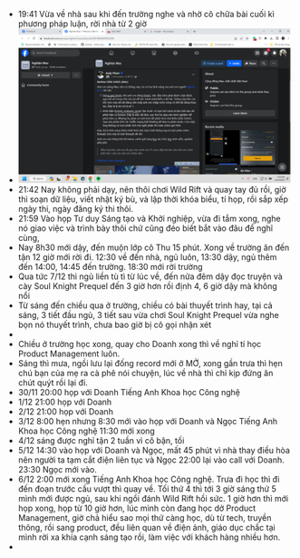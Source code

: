 - 19:41 Vừa về nhà sau khi đến trường nghe và nhờ cô chữa bài cuối kì phương pháp luận, rời nhà từ 2 giờ
- ![image.png](../assets/image_1702040353392_0.png)
- 21:42 Nay không phải dạy, nên thôi chơi Wild Rift và quay tay đủ rồi, giờ thì soạn dữ liệu, viết nhật ký bù, và lập thời khóa biểu, tí họp, rồi sắp xếp ngày thi, ngày đăng ký thi thôi.
- 21:59 Vào họp Tư duy Sáng tạo và Khởi nghiệp, vừa đi tắm xong, nghe nó giao việc và trình bày thôi chứ cũng đéo biết bắt vào đâu để nghĩ cùng,
- Nay 8h30 mới dậy, đến muộn lớp cô Thu 15 phút. Xong về trường ăn đến tận 12 giờ mới rời đi. 12:30 về đến nhà, ngủ luôn, 13:30 dậy, ngủ thêm đến 14:00, 14:45 đến trường. 18:30 mới rời trường
- Qua tức 7/12 thì ngủ liền tù tì từ lúc về, đến nửa đêm dậy đọc truyện và cày Soul Knight Prequel đến 3 giờ hơn rồi định 4, 6 giờ dậy mà không nổi
- Từ sáng đến chiều qua ở trường, chiều có bài thuyết trình hay, tại cả sáng, 3 tiết đầu ngủ, 3 tiết sau vừa chơi Soul Knight Prequel vừa nghe bọn nó thuyết trình, chưa bao giờ bị cô gọi nhận xét
-
- Chiều ở trường học xong, quay cho Doanh xong thì về nghỉ tí học Product Management luôn.
- Sáng thì mưa, ngồi lưu lại đống record mới ở MỞ, xong gần trưa thì hẹn chú bạn của mẹ ra cà phê nói chuyện, lúc về nhà thì chỉ kịp đứng ăn chút quýt rồi lại đi.
- 30/11 20:00 họp với Doanh Tiếng Anh Khoa học Công nghệ
- 1/12 21:00 họp với Doanh
- 2/12 21:00 họp với Doanh
- 3/12 8:00 hẹn nhưng 8:30 mới vào họp với Doanh và Ngọc Tiếng Anh Khoa học Công nghệ 11:30 mới xong
- 4/12 sáng được nghỉ tận 2 tuần vì cô bận, tối
- 5/12 14:30 vào họp với Doanh và Ngọc, mất 45 phút vì nhà thay điều hòa nên người ta tạm cắt điện liên tục và Ngọc 22:00 lại vào call với Doanh. 23:30 Ngọc mới vào.
- 6/12 2:00 mới xong Tiếng Anh Khoa học Công nghệ. Trưa đi học thì đi đến đoạn trước cầu vượt thì quay về. Tối thứ 4 thì tới 3 giờ sáng thứ 5 mình mới được ngủ, sau khi ngồi đánh Wild Rift hồi sức. 1 giờ hơn thì mới họp xong, họp từ 10 giờ hơn, lúc mình còn đang học dở Product Management, giờ chả hiểu sao mọi thứ càng học, dù từ tech, truyền thông, rồi sang product, đều liên quan về điện ảnh, giáo dục chắc tại mình rời xa khía cạnh sáng tạo rồi, làm việc với khách hàng nhiều hơn.
-